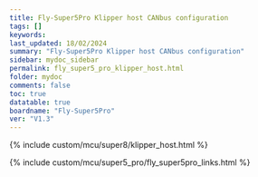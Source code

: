 ```yaml
---
title: Fly-Super5Pro Klipper host CANbus configuration
tags: []
keywords: 
last_updated: 18/02/2024
summary: "Fly-Super5Pro Klipper host CANbus configuration"
sidebar: mydoc_sidebar
permalink: fly_super5_pro_klipper_host.html
folder: mydoc
comments: false
toc: true
datatable: true
boardname: "Fly-Super5Pro" 
ver: "V1.3" 
---
```


{% include custom/mcu/super8/klipper_host.html %}

{% include custom/mcu/super5_pro/fly_super5pro_links.html %}

